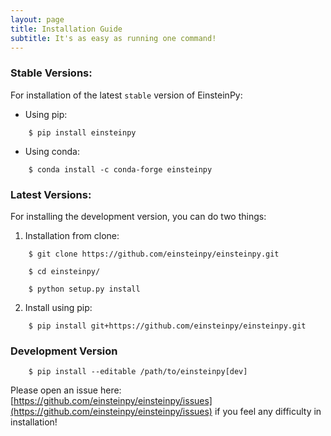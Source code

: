 ```yaml
---
layout: page
title: Installation Guide
subtitle: It's as easy as running one command!
---
```


### Stable Versions:

For installation of the latest `stable` version of EinsteinPy:

  - Using pip:
  ```
      $ pip install einsteinpy
  ```

  - Using conda:
  ```
      $ conda install -c conda-forge einsteinpy
  ```

### Latest Versions:

For installing the development version, you can do two things:

1) Installation from clone:

```
    $ git clone https://github.com/einsteinpy/einsteinpy.git

    $ cd einsteinpy/

    $ python setup.py install

```

2) Install using pip:

```
    $ pip install git+https://github.com/einsteinpy/einsteinpy.git
```

### Development Version

```
    $ pip install --editable /path/to/einsteinpy[dev]
```

Please open an issue here: [https://github.com/einsteinpy/einsteinpy/issues](https://github.com/einsteinpy/einsteinpy/issues)
if you feel any difficulty in installation!
